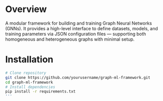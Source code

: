 # Overview

A modular framework for building and training Graph Neural Networks (GNNs). It provides a high-level interface to define datasets, models, and training parameters via JSON configuration files — supporting both homogeneous and heterogeneous graphs with minimal setup.
 
# Installation

```bash
# Clone repository
git clone https://github.com/yourusername/graph-ml-framework.git
cd graph-ml-framework
# Install dependencies
pip install -r requirements.txt
'''



